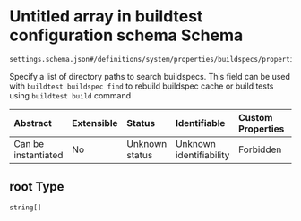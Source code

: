 # Untitled array in buildtest configuration schema Schema

```txt
settings.schema.json#/definitions/system/properties/buildspecs/properties/root
```

Specify a list of directory paths to search buildspecs. This field can be used with `buildtest buildspec find` to rebuild buildspec cache or build tests using `buildtest build` command

| Abstract            | Extensible | Status         | Identifiable            | Custom Properties | Additional Properties | Access Restrictions | Defined In                                                                   |
| :------------------ | :--------- | :------------- | :---------------------- | :---------------- | :-------------------- | :------------------ | :--------------------------------------------------------------------------- |
| Can be instantiated | No         | Unknown status | Unknown identifiability | Forbidden         | Allowed               | none                | [settings.schema.json\*](../out/settings.schema.json "open original schema") |

## root Type

`string[]`
